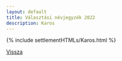 ```yaml
---
layout: default
title: Választási névjegyzék 2022
description: Karos
---
```


{% include settlementHTMLs/Karos.html %}

[Vissza](./)